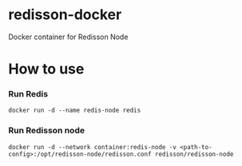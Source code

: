 # redisson-docker
Docker container for Redisson Node
# How to use

### Run Redis
    docker run -d --name redis-node redis
### Run Redisson node
    docker run -d --network container:redis-node -v <path-to-config>:/opt/redisson-node/redisson.conf redisson/redisson-node
